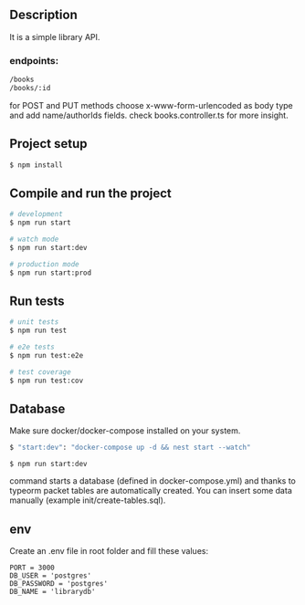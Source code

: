 ## Description

It is a simple library API.

### endpoints:

```bash
/books
/books/:id
```

for POST and PUT methods choose x-www-form-urlencoded as body type and add name/authorIds fields.
check books.controller.ts for more insight.

## Project setup

```bash
$ npm install
```

## Compile and run the project

```bash
# development
$ npm run start

# watch mode
$ npm run start:dev

# production mode
$ npm run start:prod
```

## Run tests

```bash
# unit tests
$ npm run test

# e2e tests
$ npm run test:e2e

# test coverage
$ npm run test:cov
```

## Database

Make sure docker/docker-compose installed on your system.

```bash
$ "start:dev": "docker-compose up -d && nest start --watch"
```

```
$ npm run start:dev
```

command starts a database (defined in docker-compose.yml) and thanks to typeorm packet tables are automatically created.
You can insert some data manually (example init/create-tables.sql).

## env

Create an .env file in root folder and fill these values:

```
PORT = 3000
DB_USER = 'postgres'
DB_PASSWORD = 'postgres'
DB_NAME = 'librarydb'
```
